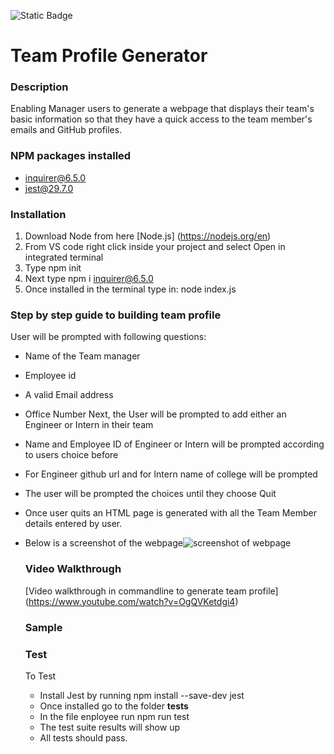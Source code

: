 ![Static Badge](https://img.shields.io/badge/NPM-6.5.0-blue)

# Team Profile Generator
### Description
Enabling Manager users  to generate a webpage that displays their team's basic information so that they have a quick access to the team member's emails and GitHub profiles.

### NPM packages installed
-  inquirer@6.5.0
-  jest@29.7.0

### Installation
 1. Download Node from here [Node.js] (https://nodejs.org/en)
 2. From VS code right click inside your project and select Open in integrated terminal
 3. Type npm init
 4. Next type npm i inquirer@6.5.0
 5. Once installed in the terminal type in: node index.js

 ### Step by step guide to building team profile
 User will be prompted with following questions:
 - Name of the Team manager
 - Employee id
 - A valid Email address
 - Office Number
Next, the User will be prompted to add either an Engineer or Intern in their team
- Name and Employee ID of Engineer or Intern will be prompted according to users choice before
- For Engineer github url and for Intern name of college will be prompted
- The user will be prompted the choices until they choose Quit
- Once user quits an HTML page is generated with all the Team Member details entered by user.
- Below is a screenshot of the webpage![screenshot of webpage](https://github.com/sumzulfikar/Team-Profile-Generator/assets/150956638/e19f01df-9184-43c7-9da5-b44d2e703447)

  ### Video Walkthrough
  [Video walkthrough in commandline to generate team profile] (https://www.youtube.com/watch?v=OgQVKetdgi4)
  ### Sample
  ### Test
  To Test
  - Install Jest  by running npm install --save-dev jest
  - Once installed go to the folder __tests__
  - In the file enployee run npm run test
  - The test suite results will show up
  - All tests should pass.
